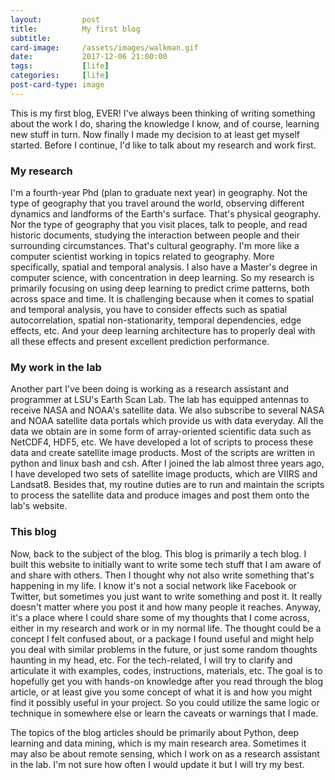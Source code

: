 ```yaml
---
layout:         post
title:          My first blog
subtitle:       
card-image:     /assets/images/walkman.gif
date:           2017-12-06 21:00:00
tags:           [life]
categories:     [life]
post-card-type: image
---
```


This is my first blog, EVER! I've always been thinking of writing something about the work I do, sharing the knowledge I know, and of course, learning new stuff in turn. Now finally I made my decision to at least get myself started. Before I continue, I'd like to talk about my research and work first.

### My research

I'm a fourth-year Phd (plan to graduate next year) in geography. Not the type of geography that you travel around the world, observing different dynamics and landforms of the Earth's surface. That's physical geography. Nor the type of geography that you visit places, talk to people, and read historic documents, studying the interaction between people and their surrounding circumstances. That's cultural geography. I'm more like a computer scientist working in topics related to geography. More specifically, spatial and temporal analysis. I also have a Master's degree in computer science, with concentration in deep learning. So my research is primarily focusing on using deep learning to predict crime patterns, both across space and time. It is challenging because when it comes to spatial and temporal analysis, you have to consider effects such as spatial autocorrelation, spatial non-stationarity, temporal dependencies, edge effects, etc. And your deep learning architecture has to properly deal with all these effects and present excellent prediction performance.

### My work in the lab

Another part I've been doing is working as a research assistant and programmer at LSU's Earth Scan Lab. The lab has equipped antennas to receive NASA and NOAA's satellite data. We also subscribe to several NASA and NOAA satellite data portals which provide us with data everyday. All the data we obtain are in some form of array-oriented scientific data such as NetCDF4, HDF5, etc. We have developed a lot of scripts to process these data and create satellite image products. Most of the scripts are written in python and linux bash and csh. After I joined the lab almost three years ago, I have developed two sets of satellite image products, which are VIIRS and Landsat8. Besides that, my routine duties are to run and maintain the scripts to process the satellite data and produce images and post them onto the lab's website.

### This blog

Now, back to the subject of the blog. This blog is primarily a tech blog. I built this website to initially want to write some tech stuff that I am aware of and share with others. Then I thought why not also write something that's happening in my life. I know it's not a social network like Facebook or Twitter, but sometimes you just want to write something and post it. It really doesn't matter where you post it and how many people it reaches. Anyway, it's a place where I could share some of my thoughts that I come across, either in my research and work or in my normal life. The thought could be a concept I felt confused about, or a package I found useful and might help you deal with similar problems in the future, or just some random thoughts haunting in my head, etc. For the tech-related, I will try to clarify and articulate it with examples, codes, instructions, materials, etc. The goal is to hopefully get you with hands-on knowledge after you read through the blog article, or at least give you some concept of what it is and how you might find it possibly useful in your project. So you could utilize the same logic or technique in somewhere else or learn the caveats or warnings that I made.

The topics of the blog articles should be primarily about Python, deep learning and data mining, which is my main research area. Sometimes it may also be about remote sensing, which I work on as a research assistant in the lab. I'm not sure how often I would update it but I will try my best.

